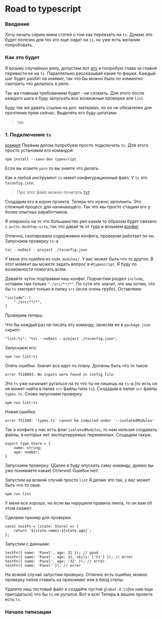 # Road to typescript

### Введение
Хочу начать серию мини статей о том как переехать на `ts`.
Думаю это будет полезно для тех кто еще сидит на `js`, но уже есть желание попробовать.

### Как это будет
Я возьму случайную репу, допустим вот [эту](http://stash.msk.avito.ru/projects/AV/repos/frontend-autoloads/browse) и попробую глава за главой перевести ее на `ts`.
Параллельно рассказывая какие то фишки.
Каждый шаг будет разбит на коммит, так что бы можно было по коммитно смотреть что делалось в репе.

Так же главным требованием будет - не сломать. Для этого после каждого шага я буду запускать все возможные проверки аля `lint`.

Буду так же давать ссылки на доп. материал, но он не обязателен для прочтения прям сейчас.
Выделять его буду цитатами
> так

### 1. Подключение `ts`
[коммит](http://stash.msk.avito.ru/projects/AV/repos/frontend-autoloads/browse)
Первым делом попробуем просто подключить `ts`.
Для этого просто установим его командой:
```
npm install --save-dev typescript
```
Если вы юзаете `yarn` то вы знаете что делать.

Как и любой инструмент `ts` имеет конфигурационный файл. У `ts` это `tsconfig.json`.
> Про этот файл можно почитать [тут](https://www.typescriptlang.org/docs/handbook/tsconfig-json.html).

Создадим его в корне проекта.
Теперь его нужно заполнить. Это сложный процесс для начинающего. Так что мы просто стащим его у более опытных раработчиков.

Я опираюсь на то что большинство реп каким то образом будет связано с `avito-desktop-site`, так что давай те от туда и возьмем [конфиг](http://stash.msk.avito.ru/projects/AV/repos/service-avito-desktop-site/browse/tsconfig.json).

Отлично, скопировали содержимое конфига, проверим работает ли он.
Запускаем проверку `ts`-а
```
tsc --noEmit --project ./tsconfig.json
```
У меня это ошибки из `node_modules/`. У вас может быть что то другое. В этот момент вы можете задать вопрос в `#typescript`. Я буду по возможности помогать всем.

Давайте чуток подправим наш конфиг.
Подчистим раздел `include`, оставим там только `"./src/**/*"`. По сути это значит, что мы хотим, что бы `ts` смотрел только в папку `src`.(если очень грубо).
Оставляем:

```
"include": [
    "./src/**/*",
]
```
Проверим теперь:

Что бы каждый раз не писать эту команду, занесем ее в `package.json` скрипт:
```
"lint:ts": "tsc --noEmit --project ./tsconfig.json",
```
Запускаем его:
```
npm run lint:ts
```

Опять ошибки. Значит все идет по плану.
Должны быть что то такое:
```
error TS18003: No inputs were found in config file
```
Это `ts` уже начинает ругаться на то что ты не пишешь на `ts`-а.(то есть он не может найти в папке `src` файлы типа `ts`).
Создадим в папке `scr` файлы `types.ts`.
Снова запускаем проверку:
```
npm run lint:ts
```
Новая ошибка:
```
error TS1208: 'types.ts' cannot be compiled under '--isolatedModules'
```
Так в конфиге у нас есть флаг `isolatedModules`, то нам нельзая создавать файлы, в которых нет экспортируемых переменных.
Создадим такую.
```
export type Store = {
    name: string;
    age: number;
}
```
Запускаем проверку. (Далее я буду опускать саму команду, думаю вы уже понимаете какая)
Отлично! Ошибок нет!

Запустим на всякий случай просто `lint`
Я делаю это так, у вас может быть что то свое.
```
npm run lint 
```
У меня все хорошо, но если вы нарушили правила линта, то он вам об этом скажет.

Сделаем пример для проверки:
```
const testFn = (state: Store) => {
    return `${state.name}-${state.age}`;
};
```
Запустим с данными:
```
testFn({ name: 'Pavel', age: 32 }); // good
testFn({ name: 'Pavel', age: 32, skils: ['ts'] }); // error
testFn({ name: 'Pavel', age: '32' }); // error
testFn({ name: 'Pavel' }); // error
```
На всякий случай запустим проверку.
Отлично есть ошибки, можно проверку типов ставить на прекоммит или в билд степы.

Удалите наш тестовый файл и создайте пустой `global.d.ts`(он нам еще пригодиться) что бы `ts` не ругался.
Вот и все! Теперь в вашем проекте есть `ts`.

### Начало типизации


